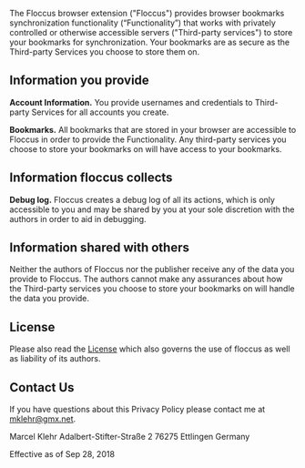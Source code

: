 The Floccus browser extension ("Floccus") provides browser bookmarks synchronization functionality (“Functionality”) that works with privately controlled or otherwise accessible servers ("Third-party services") to store your bookmarks for synchronization. Your bookmarks are as secure as the Third-party Services you choose to store them on.

## Information you provide

**Account Information.** You provide usernames and credentials to Third-party Services for all accounts you create.

**Bookmarks.** All bookmarks that are stored in your browser are accessible to Floccus in order to provide the Functionality. Any third-party services you choose to store your bookmarks on will have access to your bookmarks.

## Information floccus collects

**Debug log.** Floccus creates a debug log of all its actions, which is only accessible to you and may be shared by you at your sole discretion with the authors in order to aid in debugging.

## Information shared with others

Neither the authors of Floccus nor the publisher receive any of the data you provide to Floccus. The authors cannot make any assurances about how the Third-party services you choose to store your bookmarks on will handle the data you provide.

## License

Please also read the [License](./license) which also governs the use of floccus as well as liability of its authors.

## Contact Us

If you have questions about this Privacy Policy please contact me at mklehr@gmx.net.

Marcel Klehr
Adalbert-Stifter-Straße 2
76275 Ettlingen
Germany

Effective as of Sep 28, 2018
